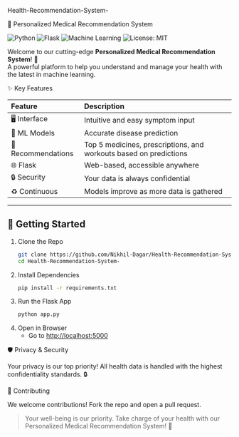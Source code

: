 Health-Recommendation-System-

🏥 Personalized Medical Recommendation System

![Python](https://img.shields.io/badge/Python-3.8%2B-blue)
![Flask](https://img.shields.io/badge/Flask-Web%20App-green)
![Machine Learning](https://img.shields.io/badge/Machine%20Learning-Enabled-ff69b4)
![License: MIT](https://img.shields.io/badge/License-MIT-yellow)

Welcome to our cutting-edge **Personalized Medical Recommendation System**! 🚀  
A powerful platform to help you understand and manage your health with the latest in machine learning.



✨ Key Features

| Feature            | Description                                                                 |
|:-------------------|:----------------------------------------------------------------------------|
| 🖥️ Interface       | Intuitive and easy symptom input                                            |
| 🤖 ML Models       | Accurate disease prediction                                                 |
| 💊 Recommendations | Top 5 medicines, prescriptions, and workouts based on predictions           |
| 🌐 Flask           | Web-based, accessible anywhere                                              |
| 🔒 Security        | Your data is always confidential                                            |
| ♻️ Continuous      | Models improve as more data is gathered                                     |

---

## 🚀 Getting Started

1. Clone the Repo
   ```bash
   git clone https://github.com/Nikhil-Dagar/Health-Recommendation-System-.git
   cd Health-Recommendation-System-
   ```
2. Install Dependencies
   ```bash
   pip install -r requirements.txt
   ```
3. Run the Flask App
   ```bash
   python app.py
   ```
4. Open in Browser
   - Go to [http://localhost:5000](http://localhost:5000)
     

🛡️ Privacy & Security

Your privacy is our top priority! All health data is handled with the highest confidentiality standards. 🔒

🤝 Contributing

We welcome contributions! Fork the repo and open a pull request.

> Your well-being is our priority. Take charge of your health with our Personalized Medical Recommendation System! 🌟
